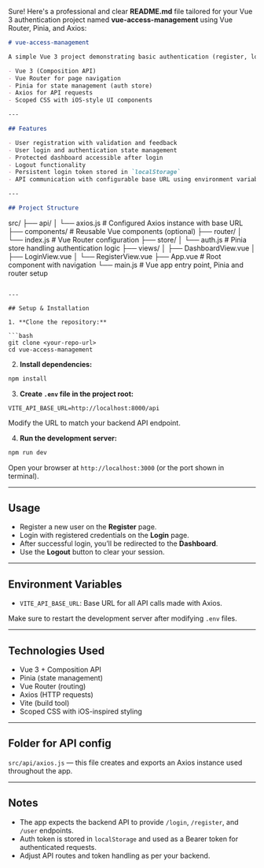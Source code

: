 Sure! Here's a professional and clear **README.md** file tailored for your Vue 3 authentication project named **vue-access-management** using Vue Router, Pinia, and Axios:

```markdown
# vue-access-management

A simple Vue 3 project demonstrating basic authentication (register, login, logout) using:

- Vue 3 (Composition API)
- Vue Router for page navigation
- Pinia for state management (auth store)
- Axios for API requests
- Scoped CSS with iOS-style UI components

---

## Features

- User registration with validation and feedback
- User login and authentication state management
- Protected dashboard accessible after login
- Logout functionality
- Persistent login token stored in `localStorage`
- API communication with configurable base URL using environment variables

---

## Project Structure

```

src/
├── api/
│   └── axios.js           # Configured Axios instance with base URL
├── components/            # Reusable Vue components (optional)
├── router/
│   └── index.js           # Vue Router configuration
├── store/
│   └── auth.js            # Pinia store handling authentication logic
├── views/
│   ├── DashboardView\.vue
│   ├── LoginView\.vue
│   └── RegisterView\.vue
├── App.vue                # Root component with navigation
└── main.js                # Vue app entry point, Pinia and router setup

````

---

## Setup & Installation

1. **Clone the repository:**

```bash
git clone <your-repo-url>
cd vue-access-management
````

2. **Install dependencies:**

```bash
npm install
```

3. **Create `.env` file in the project root:**

```env
VITE_API_BASE_URL=http://localhost:8000/api
```

Modify the URL to match your backend API endpoint.

4. **Run the development server:**

```bash
npm run dev
```

Open your browser at `http://localhost:3000` (or the port shown in terminal).

---

## Usage

* Register a new user on the **Register** page.
* Login with registered credentials on the **Login** page.
* After successful login, you’ll be redirected to the **Dashboard**.
* Use the **Logout** button to clear your session.

---

## Environment Variables

* `VITE_API_BASE_URL`: Base URL for all API calls made with Axios.

Make sure to restart the development server after modifying `.env` files.

---

## Technologies Used

* Vue 3 + Composition API
* Pinia (state management)
* Vue Router (routing)
* Axios (HTTP requests)
* Vite (build tool)
* Scoped CSS with iOS-inspired styling

---

## Folder for API config

`src/api/axios.js` — this file creates and exports an Axios instance used throughout the app.

---

## Notes

* The app expects the backend API to provide `/login`, `/register`, and `/user` endpoints.
* Auth token is stored in `localStorage` and used as a Bearer token for authenticated requests.
* Adjust API routes and token handling as per your backend.